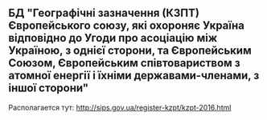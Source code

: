 ## БД "Географічні зазначення (КЗПТ) Європейського союзу, які охороняє Україна відповідно до Угоди про асоціацію між Україною, з однієї сторони, та Європейським Союзом, Європейським співтовариством з атомної енергії і їхніми державами-членами, з іншої сторони"

Располагается тут:
http://sips.gov.ua/register-kzpt/kzpt-2016.html